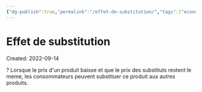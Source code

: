 ```yaml
---
{"dg-publish":true,"permalink":"/effet-de-substitution/","tags":["economy","gardenEntry","gardenEntry","gardenEntry","gardenEntry","gardenEntry","gardenEntry","gardenEntry","gardenEntry","gardenEntry"]}
---
```


# Effet de substitution
Created: 2022-09-14

?
Lorsque le prix d'un produit baisse et que le prix des substituts restent le meme, les consommateurs peuvent substituer ce produit aux autres produits.
<!--SR:!2023-09-27,91,250-->
